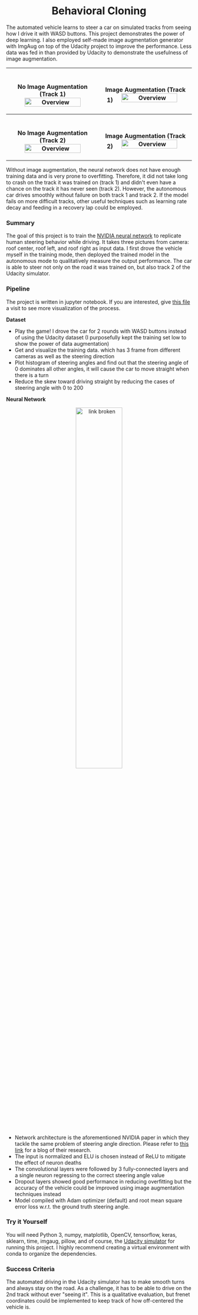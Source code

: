 <h1 align="center">Behavioral Cloning</h1>

The automated vehicle learns to steer a car on simulated tracks from seeing how I drive it with WASD buttons. This project demonstrates the power of deep learning. I also employed self-made image augmentation generator with ImgAug on top of the Udacity project to improve the performance. Less data was fed in than provided by Udacity to demonstrate the usefulness of image augmentation. 

<table style="width:100%" align="center" valign="center">
  <tr>
    <th width="50%">
      <p align="center">
          <br>No Image Augmentation (Track 1)
          <a><img src="output_gif/Track1.gif" alt="Overview" width="80%" height="80%"></a>
      </p>
    </th>
    <th width="50%">
      <p align="center">
          <br>Image Augmentation (Track 1)
          <a><img src="output_gif/Track1_with_Aug.gif" alt="Overview" width="80%" height="80%"></a>
      </p>
    </th>
  </tr>
    <tr>
    <th width="50%">
      <p align="center">
          <br>No Image Augmentation (Track 2)
          <a><img src="output_gif/Track2.gif" alt="Overview" width="80%" height="80%"></a>
      </p>
    </th>
    <th width="50%">
      <p align="center">
          <br>Image Augmentation (Track 2)
          <a><img src="output_gif/Track2_with_Aug.gif" alt="Overview" width="80%" height="80%"></a>
      </p>
    </th>
  </tr>
</table>

Without image augmentation, the neural network does not have enough training data and is very prone to overfitting. Therefore, it did not take long to crash on the track it was trained on (track 1) and didn't even have a chance on the track it has never seen (track 2). However, the autonomous car drives smoothly without failure on both track 1 and track 2. If the model fails on more difficult tracks, other useful techniques such as learning rate decay and feeding in a recovery lap could be employed. 

### Summary

The goal of this project is to train the [NVIDIA neural network](https://arxiv.org/pdf/1604.07316v1.pdf) to replicate human steering behavior while driving. It takes three pictures from camera: roof center, roof left, and roof right as input data. I first drove the vehicle myself in the training mode, then deployed the trained model in the autonomous mode to qualitatively measure the output performance. The car is able to steer not only on the road it was trained on, but also track 2 of the Udacity simulator. 

### Pipeline

The project is written in jupyter notebook. If you are interested, give [this file](BehavioralCloningwithAug.ipynb) a visit to see more visualization of the process.

**Dataset**
- Play the game! I drove the car for 2 rounds with WASD buttons instead of using the Udacity dataset (I purposefully kept the training set low to show the power of data augmentation)
- Get and visualize the training data. which has 3 frame from different cameras as well as the steering direction
- Plot histogram of steering angles and find out that the steering angle of 0 dominates all other angles, it will cause the car to move straight when there is a turn
- Reduce the skew toward driving straight by reducing the cases of steering angle with 0 to 200

**Neural Network**
<p align="center">
<image src="https://devblogs.nvidia.com/parallelforall/wp-content/uploads/2016/08/cnn-architecture-624x890.png" width="50%" height="50%" alt="link broken"></p>
  
- Network architecture is the aforementioned NVIDIA paper in which they tackle the same problem of steering angle direction. Please refer to [this link](https://devblogs.nvidia.com/deep-learning-self-driving-cars/) for a blog of their research.
- The input is normalized and ELU is chosen instead of ReLU to mitigate the effect of neuron deaths
- The convolutional layers were followed by 3 fully-connected layers and a single neuron regressing to the correct steering angle value
- Dropout layers showed good performance in reducing overfitting but the accuracy of the vehicle could be improved using image augmentation techniques instead
- Model compiled with Adam optimizer (default) and root mean square error loss w.r.t. the ground truth steering angle. 

### Try it Yourself

You will need Python 3, numpy, matplotlib, OpenCV, tensorflow, keras, sklearn, time, imgaug, pillow, and of course, the [Udacity simulator](https://d17h27t6h515a5.cloudfront.net/topher/2016/November/5831f290_simulator-macos/simulator-macos.zip
) for running this project.
I highly recommend creating a virtual environment with conda to organize the dependencies.

### Success Criteria

The automated driving in the Udacity simulator has to make smooth turns and always stay on the road. As a challenge, it has to be able to drive on the 2nd track without ever "seeing it". This is a qualitative evaluation, but frenet coordinates could be implemented to keep track of how off-centered the vehicle is. 
